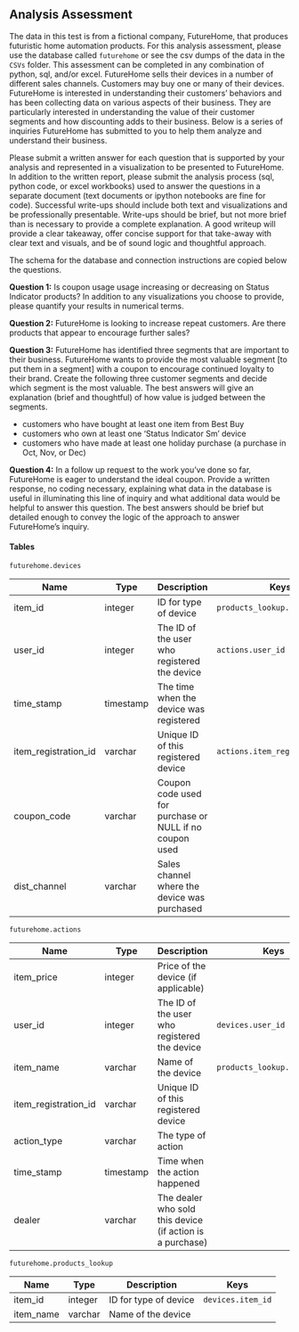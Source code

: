 ## Analysis Assessment

The data in this test is from a fictional company, FutureHome, that produces futuristic home automation products. For this analysis assessment, please use the database called `futurehome` or see the csv dumps of the data in the `CSVs` folder. This assessment can be completed in any combination of python, sql, and/or excel. FutureHome sells their devices in a number of different sales channels. Customers may buy one or many of their devices.  FutureHome is interested in understanding their customers’ behaviors and has been collecting data on various aspects of their business. They are particularly interested in understanding the value of their customer segments and how discounting adds to their business. Below is a series of inquiries FutureHome has submitted to you to help them analyze and understand their business.

Please submit a written answer for each question that is supported by your analysis and represented in a visualization to be presented to FutureHome. In addition to the written report, please submit the analysis process (sql, python code, or excel workbooks) used to answer the questions in a separate document (text documents or ipython notebooks are fine for code). Successful write-ups should include both text and visualizations and be professionally presentable. Write-ups should be brief, but not more brief than is necessary to provide a complete explanation. A good writeup will provide a clear takeaway, offer concise support for that take-away with clear text and visuals, and be of sound logic and thoughtful approach. 

The schema for the database and connection instructions are copied below the questions.


__Question 1:__ Is coupon usage usage increasing or decreasing on Status Indicator products?  In addition to any visualizations you choose to provide, please quantify your results in numerical terms.

__Question 2:__ FutureHome is looking to increase repeat customers. Are there products that appear to encourage further sales?

__Question 3:__ FutureHome has identified three segments that are important to their business.  FutureHome wants to provide the most valuable segment [to put them in a segment] with a coupon to encourage continued loyalty to their brand. Create the following three customer segments and decide which segment is the most valuable.  The best answers will give an explanation (brief and thoughtful) of how value is judged between the segments.
- customers who have bought at least one item from Best Buy
- customers who own at least one ‘Status Indicator Sm’ device
- customers who have made at least one holiday purchase (a purchase in Oct, Nov, or Dec)

__Question 4:__ In a follow up request to the work you’ve done so far, FutureHome is eager to understand the ideal coupon.  Provide a written response, no coding necessary, explaining what data in the database is useful in illuminating this line of inquiry and what additional data would be helpful to answer this question.  The best answers should be brief but detailed enough to convey the logic of the approach to answer FutureHome’s inquiry.

#### Tables

`futurehome.devices`

| Name | Type | Description | Keys |
| ----- |-----|-----| -----|
|item_id |integer |ID for type of device |`products_lookup.item_id`|
|user_id|integer|The ID of the user who registered the device|`actions.user_id`|
|time_stamp|timestamp|The time when the device was registered||
|item_registration_id|varchar|Unique ID of this registered device|`actions.item_registration_id`|
|coupon_code|varchar|Coupon code used for purchase or NULL if no coupon used||
|dist_channel|varchar|Sales channel where the device was purchased|||

`futurehome.actions`

| Name | Type | Description | Keys |
| ----- |-----|-----| -----|
|item_price|integer|Price of the device (if applicable)||
|user_id|integer|The ID of the user who registered the device|`devices.user_id`|
|item_name|varchar|Name of the device|`products_lookup.item_name`|
|item_registration_id|varchar|Unique ID of this registered device||
|action_type|varchar|The type of action||
|time_stamp|timestamp|Time when the action happened||
|dealer|varchar|The dealer who sold this device (if action is a purchase)|||

`futurehome.products_lookup`

| Name | Type | Description | Keys |
| ----- |-----|-----| -----|
|item_id|integer|ID for type of device|`devices.item_id`|
|item_name|varchar|Name of the device|||
